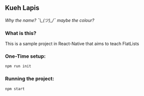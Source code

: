 ## Kueh Lapis
*Why the name? ¯\\\_(ツ)_/¯ maybe the colour?*

### What is this?
This is a sample project in React-Native that aims to teach FlatLists 

### One-Time setup:
```sh
npm run init
```
### Running the project:
```sh
npm start
```